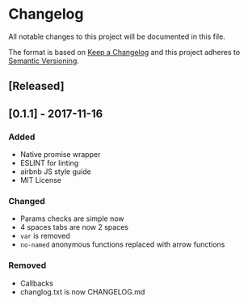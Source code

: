 # Changelog
All notable changes to this project will be documented in this file.

The format is based on [Keep a Changelog](http://keepachangelog.com/en/1.0.0/)
and this project adheres to [Semantic Versioning](http://semver.org/spec/v2.0.0.html).

## [Released]

## [0.1.1] - 2017-11-16
### Added
- Native promise wrapper
- ESLINT for linting
- airbnb JS style guide
- MIT License

### Changed
- Params checks are simple now
- 4 spaces tabs are now 2 spaces
- ```var``` is removed
- ```no-named``` anonymous functions replaced with arrow functions

### Removed
- Callbacks
- changlog.txt is now CHANGELOG.md

